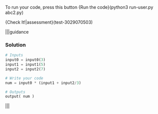 To run your code, press this button {Run the code}(python3 run-user.py abc2.py)

{Check It!|assessment}(test-3029070503)

|||guidance
### Solution
```python
# Inputs
input0 = input0(3)
input1 = input1(5)
input2 = input2(7)

# Write your code 
num = input0 * (input1 + input2/3)

# Outputs
output( num )
```
|||
